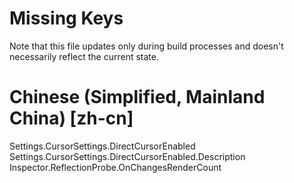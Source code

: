 # Missing Keys
Note that this file updates only during build processes and doesn't necessarily reflect the current state.

# Chinese (Simplified, Mainland China) [zh-cn]
Settings.CursorSettings.DirectCursorEnabled  
Settings.CursorSettings.DirectCursorEnabled.Description  
Inspector.ReflectionProbe.OnChangesRenderCount  

